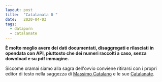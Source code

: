 ```yaml
---
layout: post
title:  "Catalanata 0 "
date:   2020-04-03
tags:
  - dataporn
  - catalanate
---
```


**È molto meglio avere dei dati documentati, disaggregati e rilasciati in opendata con API, piuttosto che dei numeri raccolti a caso, senza download e su pdf immagine.**

Siccome oramai siamo alla sagra dell'ovvio conviene ritirarsi con i propri editor di testo nella saggezza di [Massimo Catalano](https://it.wikipedia.org/wiki/Massimo_Catalano) e le sue [Catalanate](https://youtu.be/JGpSoU66kQU).
